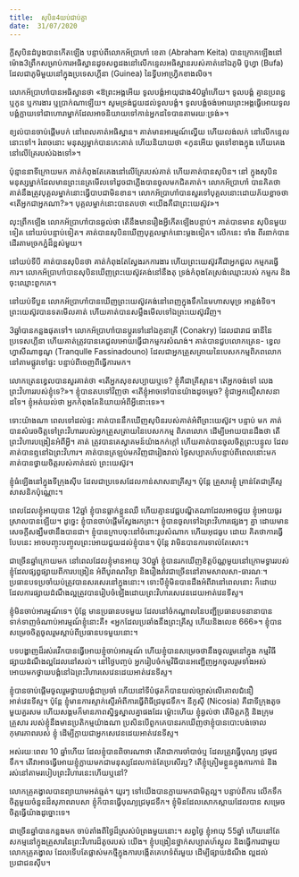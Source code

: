 ```yaml
---
title:  សុបិន4យប់ជាប់គ្នា
date:  31/07/2020
---
```


ក្តីសុបិនដំបូងបានកើតឡើង បន្ទាប់ពីលោកអ័ប្រាហាំ ខេតា (Abraham Keita) បានក្រោកឡើងនៅម៉ោង3ព្រឹកសម្រាប់ការអធិស្ឋានដូចសព្វដងនៅលើកន្ទេលអធិស្ឋានរបស់គាត់នៅឯភូមិ ប៊ូហ្វា (Bufa) ដែលជាភូមិមួយនៅក្នុងប្រទេសហ្គីនា (Guinea) នៃទ្វីបអាហ្វ្រិកខាងលិច។

លោកអ័ប្រាហាំបានអធិស្ឋានថា «ឱព្រះអង្គអើយ ទូលបង្គំអាយុជាង40ឆ្នាំហើយ។ ទូលបង្គំ គ្មានប្រពន្ធ ឬកូន ឬការងារ ឬប្រាក់ណាឡើយ។ សូមទ្រង់ជួយដល់ទូលបង្គំ។ ទូលបង្គំចង់អោយព្រះអង្គធ្វើអោយទូលបង្គំក្លាយទៅជាហោរាម្នាក់ដែលអាចនិយាយទៅកាន់អ្នកដទៃបានតាមរយៈទ្រង់»។

ខ្យល់បានចាប់ផ្តើមបក់ នៅពេលគាត់អធិស្ឋាន។ គាត់មានអារម្មណ៍ល្វើយ ហើយលង់លក់ នៅលើកន្ទេលនោះទៅ។ រំពេចនោះ មនុស្សម្នាក់បានកេះគាត់ ហើយនិយាយថា «កូនអើយ ចូរទៅខាងក្នុង ហើយគេងនៅលើគ្រែរបស់ឯងទៅ»។

ប៉ុន្មាននាទីក្រោយមក គាត់កំពុងតែគេងនៅលើគ្រែរបស់គាត់ ហើយគាត់បានសុបិន។ នៅ ក្នុងសុបិន មនុស្សម្នាក់ដែលមានព្រះនេត្រមើលទៅដូចជាភ្លើងបានចូលមកជិតគាត់។ លោកអ័ប្រាហាំ បានគិតថា គាត់នឹងត្រូវបុគ្គលម្នាក់នោះធ្វើបាបជាមិនខាន។ លោកអ័ប្រាហាំបានសួរទៅបុគ្គលនោះដោយភ័យខ្លាចថា «តើអ្នកជាអ្នកណា?»។ បុគ្គលម្នាក់នោះបានតបថា «យើងគឺជាព្រះយេស៊ូវ»។

លុះព្រឹកឡើង លោកអ័ប្រាហាំបានឆ្ងល់ថា តើនឹងមានរឿងអ្វីកើតឡើងបន្ទាប់។ គាត់បានមាន សុបិនមួយទៀត នៅយប់បន្ទាប់ទៀត។ គាត់បានសុបិនឃើញបុគ្គលម្នាក់នោះម្តងទៀត។ លើកនេះ ទាំង ពីរនាក់បានដើរតាមច្រកភ្នំដ៏ខ្ពស់មួយ។

នៅយប់ទីបី គាត់បានសុបិនថា គាត់កំពុងតែស្វែងរកការងារ ហើយព្រះយេស៊ូវគឺជាអ្នកជួល កម្មករធ្វើការ។ លោកអ័ប្រាហាំបានសុបិនឃើញព្រះយេស៊ូវគង់នៅនឹងតុ ទ្រង់កំពុងតែស្រង់ឈ្មោះរបស់ កម្មករ និងចុះឈ្មោះពួកគេ។

នៅយប់ទីបួន លោកអ័ប្រាហាំបានឃើញព្រះយេស៊ូវគង់នៅពេញក្នុងទឹកនៃមហាសមុទ្រ អាត្លង់ទិច។ ព្រះយេស៊ូវបានទតមើលគាត់ ហើយគាត់បានសម្លឹងមើលទៅឯព្រះយេស៊ូវវិញ។

3ឆ្នាំបានកន្លងផុតទៅ។ លោកអ័ប្រាហាំបានប្តូរទៅនៅឯកូនាគ្រី (Conakry) ដែលជារាជ ធានីនៃប្រទេសហ្គីនា ហើយគាត់ត្រូវបានគេជួលអោយធ្វើជាកម្មករសំណង់។ គាត់បានជួបលោកត្រេន- ខ្វេល ហ្វាសីណាឌូណូ (Tranqulle Fassinadouno) ដែលជាអ្នកត្រួសត្រាយនៃបេសកកម្មពិភពលោក នៅតាមផ្លូវទៅផ្ទះ បន្ទាប់ពីចេញពីធ្វើការមក។

លោកត្រេនខ្វេលបានសួរគាត់ថា «តើអ្នកសុខសប្បាយឬទេ? ខ្ញុំគឺជាគ្រីស្ទាន។ តើអ្នកចង់ទៅ លេងព្រះវិហាររបស់ខ្ញុំទេ?»។ ខ្ញុំបានតបទៅវិញថា «តើខ្ញុំអាចទៅបានយ៉ាងដូចម្តេច? ខ្ញុំជាអ្នកជឿសាសនា ដទៃ។ ខ្ញុំអត់យល់ថា អ្នកកំពុងតែនិយាយអំពីអ្វីនោះទេ»។

ទោះយ៉ាងណា ពេលទៅដល់ផ្ទះ គាត់បាននឹកឃើញសុបិនរបស់គាត់អំពីព្រះយេស៊ូវ។ បន្ទាប់ មក គាត់បានសំរេចចិត្តទៅព្រះវិហាររបស់អ្នកត្រួសត្រាយនៃបេសកកម្ម ពិភពលោក ដើម្បីអោយបានដឹងថា តើព្រះវិហារបង្រៀនអំពីអ្វី។ គាត់ ត្រូវបានគេស្វាគមន៍យ៉ាងកក់ក្តៅ ហើយគាត់បានចូលចិត្តព្រះបន្ទូល ដែលគាត់បានឮនៅឯព្រះវិហារ។ គាត់បានត្រឡប់មកវិញជារៀងរាល់ ថ្ងៃសប្បាតហ៍បន្ទាប់ពីពេលនោះមក គាត់បានថ្វាយចិត្តរបស់គាត់ដល់ ព្រះយេស៊ូវ។

ខ្ញុំធំឡើងនៅក្នុងទីក្រុងស៊ីប ដែលជាប្រទេសដែលកាន់សាសនាគ្រីស្ទ។ ប៉ុន្តែ គ្រួសារខ្ញុំ គ្រាន់តែជាគ្រីស្ទសាសនិកប៉ុណ្ណោះ។

ពេលដែលខ្ញុំអាយុបាន 12ឆ្នាំ ខ្ញុំបានធ្លាក់ខ្លួនឈឺ ហើយគ្មានវេជ្ជបណ្ឌិតណាដែលអាចជួយ ខ្ញុំអោយធូរស្រាលបានឡើយ។ ដូច្នេះ ខ្ញុំបានចាប់ផ្តើមស្វែងរកព្រះ។ ខ្ញុំបានចូលទៅឯព្រះវិហារផ្សេងៗ គ្នា ដោយមានសេចក្តីសង្ឃឹមថានឹងបានជា។ ខ្ញុំបានក្រាបចុះនៅចំពោះរូបសំណាក ហើយអុជធូប ដោយ គិតថាការធ្វើបែបនេះ អាចបញ្ចុះបញ្ចូលព្រះអោយជួយដល់ខ្ញុំបាន។ ប៉ុន្តែ វាមិនបានការទាល់តែសោះ។

ជាច្រើនឆ្នាំក្រោយមក នៅពេលដែលខ្ញុំមានអាយុ 30ឆ្នាំ ខ្ញុំបានរកឃើញខិត្តប័ណ្ណមួយនៅក្រោមទ្វាររបស់ខ្ញុំដែលផ្សព្វផ្សាយពីការបង្រៀន អំពីបូរាណវិទ្យា និងរឿងរ៉ាវជាច្រើននៅតាមសាលសា-ធារណៈ។ ប្រធានបទប្រចាំយប់ត្រូវបានសរសេរនៅក្នុងនោះ។ ទោះបីខ្ញុំមិនបានដឹងអំពីវានៅពេលនោះ ក៏ដោយ ដែលការផ្សាយដំណឹងល្អត្រូវបានរៀបចំឡើងដោយព្រះវិហារសេវេនដេយអាត់វេនទីស្ទ។

ខ្ញុំមិនចាប់អារម្មណ៍ទេ។ ប៉ុន្តែ មានប្រធានបទមួយ ដែលនៅចំកណ្តាលនៃបញ្ជីប្រធានបទនានាបានទាក់ទាញចំណាប់អារម្មណ៍ខ្ញុំនោះគឺ៖ «អ្នកដែលប្រឆាំងនឹងព្រះគ្រីស្ទ ហើយនិងលេខ 666»។ ខ្ញុំបាន សម្រេចចិត្តចូលរួមស្តាប់ពីប្រធានបទមួយនោះ។

បទបង្ហាញដ៏រស់រវើកបានធ្វើអោយខ្ញុំចាប់អារម្មណ៍ ហើយខ្ញុំបានសម្រេចថានឹងចូលរួមនៅក្នុង កម្មវិធីផ្សាយដំណឹងល្អដែលនៅសល់។ នៅថ្ងៃបញ្ចប់ អ្នករៀបចំកម្មវិធីបានអញ្ជើញអ្នកចូលរួមទាំងអស់ អោយមកថ្វាយបង្គំនៅឯព្រះវិហារសេវេនដេយអាត់វេនទីស្ទ។

ខ្ញុំបានចាប់ផ្តើមចូលរួមថ្វាយបង្គំជាប្រចាំ ហើយនៅទីបំផុតក៏បានយល់ច្បាស់លើគោលជំនឿ អាត់វេនទីស្ទ។ ប៉ុន្តែ ខ្ញុំមានការស្ទាក់ស្ទើរអំពីការធ្វើពិធីជ្រមុជទឹក។ នីកូស៊ី (Nicosia) គឺជាទីក្រុងតូច មួយគួរសម ហើយសង្គមក៏មានភាពស្និទ្ធស្នាលគ្នាផងដែរ ម្ល៉ោះហើយ ខ្ញុំឆ្ងល់ថា តើមិត្តភក្តិ និងក្រុមគ្រួសារ របស់ខ្ញុំនឹងមានប្រតិកម្មយ៉ាងណា ប្រសិនបើពួកគេបានរកឃើញថាខ្ញុំបានបោះបង់ចោលកុមារភាពរបស់ ខ្ញុំ ដើម្បីក្លាយជាអ្នកសេវេនដេយអាត់វេនទីស្ទ។

អស់រយៈពេល 10 ឆ្នាំហើយ ដែលខ្ញុំបានពិចារណាថា តើវាជាការចាំបាច់ឬ ដែលត្រូវធ្វើបុណ្យ ជ្រមុជទឹក។ តើវាអាចធ្វើអោយខ្ញុំក្លាយមកជាមនុស្សដែលកាន់តែប្រសើរឬ? តើខ្ញុំត្រៀមខ្លួនក្នុងការកាន់ និងរស់នៅតាមរបៀបព្រះវិហារនេះហើយឬនៅ?

លោកគ្រូគង្វាលបានព្យាយាមអត់ធ្មត់។ យូរៗ ទៅយើងបានក្លាយមកជាមិត្តល្អ។ បន្ទាប់ពីការ លើកទឹកចិត្តមួយចំនួនដ៏សុភាពរាបសា ខ្ញុំក៏បានធ្វើបុណ្យជ្រមុជទឹក។ ខ្ញុំមិនដែលសោកស្តាយដែលបាន សម្រេចចិត្តធ្វើយ៉ាងដូច្នោះទេ។

ជាច្រើនឆ្នាំបានកន្លងមក ចាប់តាំងពីថ្ងៃដ៏ស្រស់បំព្រងមួយនោះ។ សព្វថ្ងៃ ខ្ញុំអាយុ 55ឆ្នាំ ហើយនៅតែសកម្មនៅក្នុងគ្រួសារនៃព្រះវិហារដ៏តូចរបស់ យើង។ ខ្ញុំបង្រៀនថ្នាក់សប្បាតហ៍ស្គូល និងធ្វើការជាមួយលោកគ្រូគង្វាល ដែលទើបតែផ្លាស់មកថ្មីក្នុងការបង្កើតគេហទំព័រមួយ ដើម្បីផ្សាយដំណឹង ល្អដល់ប្រជាជនស៊ីប។